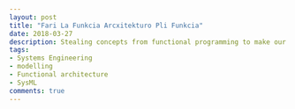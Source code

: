 ```yaml
---
layout: post
title: "Fari La Funkcia Arcxitekturo Pli Funkcia"
date: 2018-03-27
description: Stealing concepts from functional programming to make our architectures more dependable
tags:
- Systems Engineering
- modelling
- Functional architecture
- SysML
comments: true
---
```

